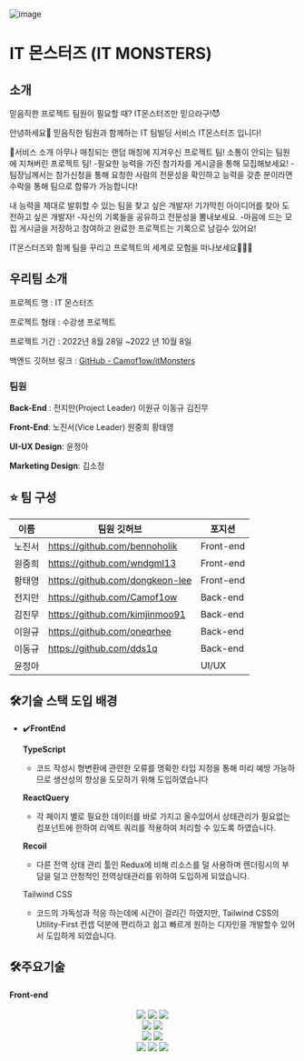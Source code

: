 
![image](https://user-images.githubusercontent.com/96467579/194682633-4a081a80-bb24-4ebe-b32c-33c680f049c3.png)

# IT 몬스터즈 (IT MONSTERS)

## 소개 

믿음직한 프로젝트 팀원이 필요할 때?
IT몬스터즈만 믿으라구!😈

안녕하세요👋
믿음직한 팀원과 함께하는 IT 팀빌딩 서비스 IT몬스터즈 입니다!

🎃서비스 소개
아무나 매칭되는 랜덤 매칭에 지겨우신 프로젝트 팀!
소통이 안되는 팀원에  지쳐버린 프로젝트 팀!
-필요한 능력을 가진 참가자를 게시글을 통해 모집해보세요! 
-팀장님께서는 참가신청을 통해 요청한 사람의 전문성을 확인하고 능력을 갖춘 분이라면
 수락을 통해 팀으로 합류가 가능합니다!

내 능력을 제대로 발휘할 수 있는 팀을 찾고 싶은 개발자!
기가막힌 아이디어를 찾아 도전하고 싶은 개발자!
-자신의 기록들을 공유하고 전문성을 뽐내보세요.
-마음에 드는 모집 게시글을 저장하고 참여하고 완료한 프로젝트는 기록으로 남길수 있어요!

 IT몬스터즈와 함께 팀을 꾸리고 프로젝트의 세계로 모험을 떠나보세요🏃‍♂️🏃


## 우리팀 소개

프로젝트 명 : IT 몬스터즈

프로젝트 형태 : 수강생 프로젝트

프로젝트 기간 : 2022년 8월 28일 ~2022 년 10월 8일

백엔드 깃허브 링크 : [GitHub - Camof1ow/itMonsters](https://github.com/Camof1ow/itMonsters)

### 팀원

**Back-End** : 전지만(Project Leader) 이원규 이동규 김진무

**Front-End**: 노진서(Vice Leader) 원중희 황태영

**UI-UX Design**: 윤정아

**Marketing Design**: 김소정

## ****⭐️ 팀 구성****
<div align=center> 

| 이름   | 팀원 깃허브                     | 포지션    |
| ------ | ------------------------------- | --------- |
| 노진서 | https://github.com/bennoholik   | Front-end |
| 원중희 | https://github.com/wndgml13     | Front-end |
| 황태영 | https://github.com/dongkeon-lee | Front-end |
| 전지만 | https://github.com/Camof1ow     | Back-end  |
| 김진무 | https://github.com/kimjinmoo91  | Back-end  |
| 이원규 | https://github.com/oneqrhee     | Back-end  |
| 이동규 | https://github.com/dds1q        | Back-end  |
| 윤정아 |                                 | UI/UX     |

</div>

## 🛠기술 스택 도입 배경

- ✔️**FrontEnd**


    **TypeScript**
    
    - 코드 작성시 형변환에 관련한 오류를 명확한 타입 지정을 통해 미리 예방 가능하므로 생산성의 향상을 도모하기 위해 도입하였습니다
    
    **ReactQuery**
    
    - 각 페이지 별로 필요한 데이터를 바로 가지고 올수있어서 상태관리가 필요없는 컴포넌트에 한하여 리엑트 쿼리를 적용하여 처리할 수 있도록 하였습니다.
    
    **Recoil**
    
    - 다른 전역 상태 관리 툴인 Redux에 비해  리소스를 덜 사용하며 렌더링시의 부담을 덜고 안정적인 전역상태관리를 위하여 도입하게 되었습니다.
    
    Tailwind CSS
    
    - 코드의 가독성과 적응 하는데에 시간이 걸리긴 하였지만, Tailwind CSS의 Utility-First 컨셉 덕분에  편리하고 쉽고 빠르게 원하는 디자인을 개발할수 있어서 도입하게 되었습니다.

## ****🛠주요기술****

#### Front-end

<div align=center> 
  <img src="https://img.shields.io/badge/TypeScript-3178C6?style=for-the-badge&logo=TypeScript&logoColor=ffffff">
  <img src="https://img.shields.io/badge/react-282C34?style=for-the-badge&logo=react&logoColor=61DAFB">
<img src="https://img.shields.io/badge/PWA-5A0FC8?style=for-the-badge&logo=PWA&logoColor=white">
  <br>
  <img src="https://img.shields.io/badge/React Query-FF4154?style=for-the-badge&logo=React Query&logoColor=white">
    <img src="https://img.shields.io/badge/Recoil-2E77BC?style=for-the-badge&logo=Recoil&logoColor=white"> 
 

  <br>
   <img src="https://img.shields.io/badge/GitHub%20Actions-232F3E?style=for-the-badge&logo=GitHubActions&logoColor=2088FF"/>
  <img src="https://img.shields.io/badge/github-%23121011.svg?style=for-the-badge&logo=github&logoColor=white">
  <br/>
 <img src="https://img.shields.io/badge/Amazon AWS-232F3E?style=for-the-badge&logo=Amazon AWS&logoColor=white">
 <img src="https://img.shields.io/badge/Amazon S3-569A31?style=for-the-badge&logo=Amazon S3&logoColor=white">
<img src="https://img.shields.io/badge/CloudFront-D05C4B?style=for-the-badge&logo=Amazon AWS&logoColor=white">

   
</div>














